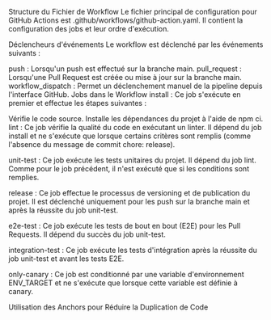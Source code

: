 Structure du Fichier de Workflow
Le fichier principal de configuration pour GitHub Actions est .github/workflows/github-action.yaml. Il contient la configuration des jobs et leur ordre d'exécution.

Déclencheurs d'événements
Le workflow est déclenché par les événements suivants :

push : Lorsqu'un push est effectué sur la branche main.
pull_request : Lorsqu'une Pull Request est créée ou mise à jour sur la branche main.
workflow_dispatch : Permet un déclenchement manuel de la pipeline depuis l'interface GitHub.
Jobs dans le Workflow
install : Ce job s'exécute en premier et effectue les étapes suivantes :

Vérifie le code source.
Installe les dépendances du projet à l'aide de npm ci.
lint : Ce job vérifie la qualité du code en exécutant un linter. Il dépend du job install et ne s'exécute que lorsque certains critères sont remplis (comme l'absence du message de commit chore: release).

unit-test : Ce job exécute les tests unitaires du projet. Il dépend du job lint. Comme pour le job précédent, il n'est exécuté que si les conditions sont remplies.

release : Ce job effectue le processus de versioning et de publication du projet. Il est déclenché uniquement pour les push sur la branche main et après la réussite du job unit-test.

e2e-test : Ce job exécute les tests de bout en bout (E2E) pour les Pull Requests. Il dépend du succès du job unit-test.

integration-test : Ce job exécute les tests d'intégration après la réussite du job unit-test et avant les tests E2E.

only-canary : Ce job est conditionné par une variable d'environnement ENV_TARGET et ne s'exécute que lorsque cette variable est définie à canary.

Utilisation des Anchors pour Réduire la Duplication de Code
